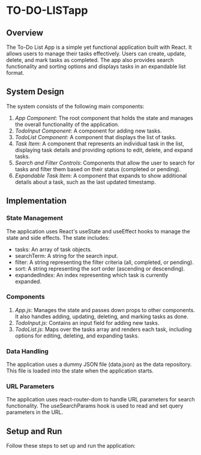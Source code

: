 # TO-DO-LISTapp
## Overview

The To-Do List App is a simple yet functional application built with React. It allows users to manage their tasks effectively. Users can create, update, delete, and mark tasks as completed. The app also provides search functionality and sorting options and displays tasks in an expandable list format.

## System Design

The system consists of the following main components:

1. *App Component*: The root component that holds the state and manages the overall functionality of the application.
2. *TodoInput Component*: A component for adding new tasks.
3. *TodoList Component*: A component that displays the list of tasks.
4. *Task Item*: A component that represents an individual task in the list, displaying task details and providing options to edit, delete, and expand tasks.
5. *Search and Filter Controls*: Components that allow the user to search for tasks and filter them based on their status (completed or pending).
6. *Expandable Task Item*: A component that expands to show additional details about a task, such as the last updated timestamp.

## Implementation

### State Management

The application uses React's useState and useEffect hooks to manage the state and side effects. The state includes:

- tasks: An array of task objects.
- searchTerm: A string for the search input.
- filter: A string representing the filter criteria (all, completed, or pending).
- sort: A string representing the sort order (ascending or descending).
- expandedIndex: An index representing which task is currently expanded.

### Components

1. *App.js*: Manages the state and passes down props to other components. It also handles adding, updating, deleting, and marking tasks as done.
2. *TodoInput.js*: Contains an input field for adding new tasks.
3. *TodoList.js*: Maps over the tasks array and renders each task, including options for editing, deleting, and expanding tasks.

### Data Handling

The application uses a dummy JSON file (data.json) as the data repository. This file is loaded into the state when the application starts.

### URL Parameters

The application uses react-router-dom to handle URL parameters for search functionality. The useSearchParams hook is used to read and set query parameters in the URL.

## Setup and Run

Follow these steps to set up and run the application:
